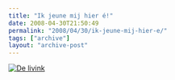 ```yaml
---
title: "Ik jeune mij hier é!"
date: 2008-04-30T21:50:49
permalink: "2008/04/30/ik-jeune-mij-hier-e/"
tags: ["archive"]
layout: "archive-post"
---
```

[![De livink](http://farm3.static.flickr.com/2003/2455243312_c7eb297792.jpg?v=0)](http://www.flickr.com/photos/simonvanherweghe/2455243312/ "http://www.flickr.com/photos/simonvanherweghe/2455243312/")
